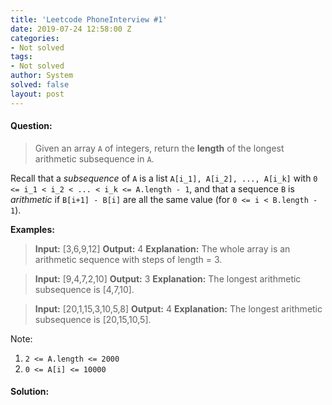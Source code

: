 ```yaml
---
title: 'Leetcode PhoneInterview #1'
date: 2019-07-24 12:58:00 Z
categories:
- Not solved
tags:
- Not solved
author: System
solved: false
layout: post
---
```


#### Question:
> Given an array  `A`  of integers, return the  **length**  of the longest arithmetic subsequence in  `A`.

Recall that a  _subsequence_  of  `A`  is a list  `A[i_1], A[i_2], ..., A[i_k]`  with  `0 <= i_1 < i_2 < ... < i_k <= A.length - 1`, and that a sequence  `B` is  _arithmetic_  if  `B[i+1] - B[i]`  are all the same value (for  `0 <= i < B.length - 1`).

**Examples:**
> **Input:** [3,6,9,12]
**Output:** 4
**Explanation:** 
The whole array is an arithmetic sequence with steps of length = 3.

> **Input:** [9,4,7,2,10]
**Output:** 3
**Explanation:** 
The longest arithmetic subsequence is [4,7,10].

> **Input:** [20,1,15,3,10,5,8]
**Output:** 4
**Explanation:** 
The longest arithmetic subsequence is [20,15,10,5].

Note:
1.  `2 <= A.length <= 2000`
2.  `0 <= A[i] <= 10000`

#### Solution:

